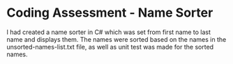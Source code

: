 # Coding Assessment - Name Sorter

I had created a name sorter in C# which was set from first name to last name and displays them. The names were sorted based on the names in the unsorted-names-list.txt file, as well as unit test was made for the sorted names.

